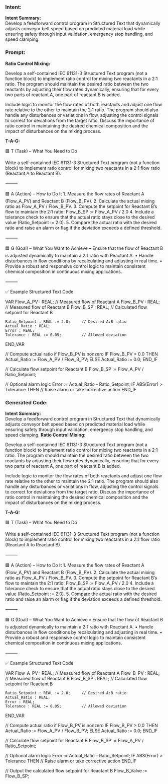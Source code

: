 ### Intent:
**Intent Summary:**  
Develop a feedforward control program in Structured Text that dynamically adjusts conveyor belt speed based on predicted material load while ensuring safety through input validation, emergency stop handling, and speed clamping.

### Prompt:
**Ratio Control Mixing:**

Develop a self-contained IEC 61131-3 Structured Text program (not a function block) to implement ratio control for mixing two reactants in a 2:1 ratio. The program should maintain the desired ratio between the two reactants by adjusting their flow rates dynamically, ensuring that for every two parts of reactant A, one part of reactant B is added.

Include logic to monitor the flow rates of both reactants and adjust one flow rate relative to the other to maintain the 2:1 ratio. The program should also handle any disturbances or variations in flow, adjusting the control signals to correct for deviations from the target ratio. Discuss the importance of ratio control in maintaining the desired chemical composition and the impact of disturbances on the mixing process.


**T-A-G:**

🟥 T (Task) – What You Need to Do

Write a self-contained IEC 61131-3 Structured Text program (not a function block) to implement ratio control for mixing two reactants in a 2:1 flow ratio (Reactant A to Reactant B).

⸻

🟩 A (Action) – How to Do It
	1.	Measure the flow rates of Reactant A (Flow_A_PV) and Reactant B (Flow_B_PV).
	2.	Calculate the actual mixing ratio as Flow_A_PV / Flow_B_PV.
	3.	Compute the setpoint for Reactant B’s flow to maintain the 2:1 ratio:
Flow_B_SP := Flow_A_PV / 2.0
	4.	Include a tolerance check to ensure that the actual ratio stays close to the desired value (Ratio_Setpoint := 2.0).
	5.	Compare the actual ratio with the desired ratio and raise an alarm or flag if the deviation exceeds a defined threshold.

⸻

🟦 G (Goal) – What You Want to Achieve
	•	Ensure that the flow of Reactant B is adjusted dynamically to maintain a 2:1 ratio with Reactant A.
	•	Handle disturbances in flow conditions by recalculating and adjusting in real time.
	•	Provide a robust and responsive control logic to maintain consistent chemical composition in continuous mixing applications.

⸻

✅ Example Structured Text Code

VAR
    Flow_A_PV : REAL;                 // Measured flow of Reactant A
    Flow_B_PV : REAL;                 // Measured flow of Reactant B
    Flow_B_SP : REAL;                 // Calculated flow setpoint for Reactant B

    Ratio_Setpoint : REAL := 2.0;     // Desired A:B ratio
    Actual_Ratio : REAL;
    Error : REAL;
    Tolerance : REAL := 0.05;         // Allowed deviation
END_VAR

// Compute actual ratio if Flow_B_PV is nonzero
IF Flow_B_PV > 0.0 THEN
    Actual_Ratio := Flow_A_PV / Flow_B_PV;
ELSE
    Actual_Ratio := 0.0;
END_IF

// Calculate flow setpoint for Reactant B
Flow_B_SP := Flow_A_PV / Ratio_Setpoint;

// Optional alarm logic
Error := Actual_Ratio - Ratio_Setpoint;
IF ABS(Error) > Tolerance THEN
    // Raise alarm or take corrective action
END_IF

### Generated Code:
**Intent Summary:**  
Develop a feedforward control program in Structured Text that dynamically adjusts conveyor belt speed based on predicted material load while ensuring safety through input validation, emergency stop handling, and speed clamping.
**Ratio Control Mixing:**

Develop a self-contained IEC 61131-3 Structured Text program (not a function block) to implement ratio control for mixing two reactants in a 2:1 ratio. The program should maintain the desired ratio between the two reactants by adjusting their flow rates dynamically, ensuring that for every two parts of reactant A, one part of reactant B is added.

Include logic to monitor the flow rates of both reactants and adjust one flow rate relative to the other to maintain the 2:1 ratio. The program should also handle any disturbances or variations in flow, adjusting the control signals to correct for deviations from the target ratio. Discuss the importance of ratio control in maintaining the desired chemical composition and the impact of disturbances on the mixing process.


**T-A-G:**

🟥 T (Task) – What You Need to Do

Write a self-contained IEC 61131-3 Structured Text program (not a function block) to implement ratio control for mixing two reactants in a 2:1 flow ratio (Reactant A to Reactant B).

⸻

🟩 A (Action) – How to Do It
	1.	Measure the flow rates of Reactant A (Flow_A_PV) and Reactant B (Flow_B_PV).
	2.	Calculate the actual mixing ratio as Flow_A_PV / Flow_B_PV.
	3.	Compute the setpoint for Reactant B’s flow to maintain the 2:1 ratio:
Flow_B_SP := Flow_A_PV / 2.0
	4.	Include a tolerance check to ensure that the actual ratio stays close to the desired value (Ratio_Setpoint := 2.0).
	5.	Compare the actual ratio with the desired ratio and raise an alarm or flag if the deviation exceeds a defined threshold.

⸻

🟦 G (Goal) – What You Want to Achieve
	•	Ensure that the flow of Reactant B is adjusted dynamically to maintain a 2:1 ratio with Reactant A.
	•	Handle disturbances in flow conditions by recalculating and adjusting in real time.
	•	Provide a robust and responsive control logic to maintain consistent chemical composition in continuous mixing applications.

⸻

✅ Example Structured Text Code

VAR
    Flow_A_PV : REAL;                 // Measured flow of Reactant A
    Flow_B_PV : REAL;                 // Measured flow of Reactant B
    Flow_B_SP : REAL;                 // Calculated flow setpoint for Reactant B

    Ratio_Setpoint : REAL := 2.0;     // Desired A:B ratio
    Actual_Ratio : REAL;
    Error : REAL;
    Tolerance : REAL := 0.05;         // Allowed deviation
END_VAR

// Compute actual ratio if Flow_B_PV is nonzero
IF Flow_B_PV > 0.0 THEN
    Actual_Ratio := Flow_A_PV / Flow_B_PV;
ELSE
    Actual_Ratio := 0.0;
END_IF

// Calculate flow setpoint for Reactant B
Flow_B_SP := Flow_A_PV / Ratio_Setpoint;

// Optional alarm logic
Error := Actual_Ratio - Ratio_Setpoint;
IF ABS(Error) > Tolerance THEN
    // Raise alarm or take corrective action
END_IF

// Output the calculated flow setpoint for Reactant B
Flow_B_Valve := Flow_B_SP;
